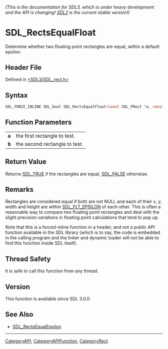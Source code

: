 ###### (This is the documentation for SDL3, which is under heavy development and the API is changing! [SDL2](https://wiki.libsdl.org/SDL2/) is the current stable version!)
# SDL_RectsEqualFloat

Determine whether two floating point rectangles are equal, within a default epsilon.

## Header File

Defined in [<SDL3/SDL_rect.h>](https://github.com/libsdl-org/SDL/blob/main/include/SDL3/SDL_rect.h)

## Syntax

```c
SDL_FORCE_INLINE SDL_bool SDL_RectsEqualFloat(const SDL_FRect *a, const SDL_FRect *b);
```

## Function Parameters

|           |                               |
| --------- | ----------------------------- |
| **a**     | the first rectangle to test.  |
| **b**     | the second rectangle to test. |

## Return Value

Returns [SDL_TRUE](SDL_TRUE) if the rectangles are equal,
[SDL_FALSE](SDL_FALSE) otherwise.

## Remarks

Rectangles are considered equal if both are not NULL and each of their x,
y, width and height are within [SDL_FLT_EPSILON](SDL_FLT_EPSILON) of each
other. This is often a reasonable way to compare two floating point
rectangles and deal with the slight precision variations in floating point
calculations that tend to pop up.

Note that this is a forced-inline function in a header, and not a public
API function available in the SDL library (which is to say, the code is
embedded in the calling program and the linker and dynamic loader will not
be able to find this function inside SDL itself).

## Thread Safety

It is safe to call this function from any thread.

## Version

This function is available since SDL 3.0.0.

## See Also

- [SDL_RectsEqualEpsilon](SDL_RectsEqualEpsilon)

----
[CategoryAPI](CategoryAPI), [CategoryAPIFunction](CategoryAPIFunction), [CategoryRect](CategoryRect)

